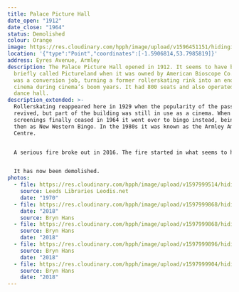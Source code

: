 ```yaml
---
title: Palace Picture Hall
date_open: "1912"
date_close: "1964"
status: Demolished
colour: Orange
image: https://res.cloudinary.com/hpph/image/upload/v1596451151/hidinginplainsight/palacepicturehall.svg
location: '{"type":"Point","coordinates":[-1.5906814,53.7985819]}'
address: Eyres Avenue, Armley
description: The Palace Picture Hall opened in 1912. It seems to have been
  briefly called Pictureland when it was owned by American Bioscope Co. Ltd. It
  was a conversion job, turning a former rollerskating rink into an enormous
  cinema during cinema’s boom years. It had 800 seats and also operated as a
  dance hall.
description_extended: >-
  Rollerskating reappeared here in 1929 when the popularity of the passtime
  revived, but part of the building was still in use as a cinema. When film
  screenings finally ceased in 1964 it went over to bingo instead, being known
  then as New Western Bingo. In the 1980s it was known as the Armley Amusement
  Centre. 


  A serious fire broke out in 2016. The fire started in what seems to have been a men-only sauna, the Steam Complex sauna (with overnight accommodation) which had occupied the building at the time. Planning documents in 2007 reveal that prior to the sauna being established there, this part of the building had been Armley Squash Club.


  It has now been demolished.
photos:
  - file: https://res.cloudinary.com/hpph/image/upload/v1597999514/hidinginplainsight/Palace_Picture_Hall_20041210_92383975.jpg
    source: Leeds Libraries Leodis.net
    date: "1970"
  - file: https://res.cloudinary.com/hpph/image/upload/v1597999868/hidinginplainsight/Palace_Picture_Hall_2018_01.jpg
    date: "2018"
    source: Bryn Hans
  - file: https://res.cloudinary.com/hpph/image/upload/v1597999868/hidinginplainsight/Palace_Picture_Hall_2018_02.jpg
    source: Bryn Hans
    date: "2018"
  - file: https://res.cloudinary.com/hpph/image/upload/v1597999896/hidinginplainsight/Palace_Picture_Hall_2018_03.jpg
    source: Bryn Hans
    date: "2018"
  - file: https://res.cloudinary.com/hpph/image/upload/v1597999904/hidinginplainsight/Palace_Picture_Hall_2018_04.jpg
    source: Bryn Hans
    date: "2018"
---
```

